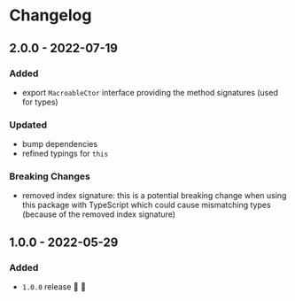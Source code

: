 # Changelog


## 2.0.0 - 2022-07-19

### Added
- export `MacroableCtor` interface providing the method signatures (used for types)

### Updated
- bump dependencies
- refined typings for `this`

### Breaking Changes
- removed index signature: this is a potential breaking change when using this package with TypeScript which could cause mismatching types (because of the removed index signature)


## 1.0.0 - 2022-05-29

### Added
- `1.0.0` release 🚀 🎉
